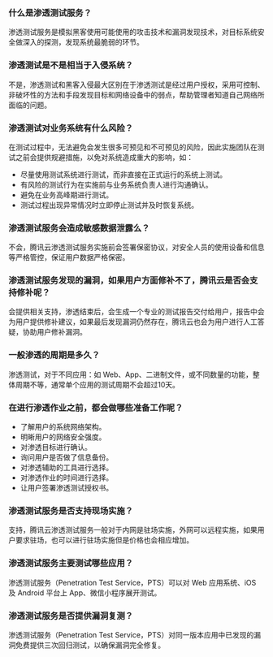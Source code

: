 ### 什么是渗透测试服务？
渗透测试服务是模拟黑客使用可能使用的攻击技术和漏洞发现技术，对目标系统安全做深入的探测，发现系统最脆弱的环节。

### 渗透测试是不是相当于入侵系统？
不是，渗透测试和黑客入侵最大区别在于渗透测试是经过用户授权，采用可控制、非破坏性的方法和手段发现目标和网络设备中的弱点，帮助管理者知道自己网络所面临的问题。

### 渗透测试对业务系统有什么风险？
在测试过程中，无法避免会发生很多可预见和不可预见的风险，因此实施团队在测试之前会提供规避措施，以免对系统造成重大的影响，如：
- 尽量使用测试系统进行测试，而非直接在正式运行的系统上测试。
- 有风险的测试行为在实施前与业务系统负责人进行沟通确认。
- 避免在业务高峰期进行测试。
- 测试过程出现异常情况时立即停止测试并及时恢复系统。

### 渗透测试服务会造成敏感数据泄露么？
不会，腾讯云渗透测试服务实施前会签署保密协议，对安全人员的使用设备和信息等严格管控，保证用户数据严格保密。

### 渗透测试服务发现的漏洞，如果用户方面修补不了，腾讯云是否会支持修补呢？
会提供相关支持，渗透结束后，会生成一个专业的测试报告交付给用户，报告中会为用户提供修补建议，如果最后发现漏洞仍然存在，腾讯云也会为用户进行人工答疑，协助用户修补漏洞。

### 一般渗透的周期是多久？
渗透测试，对于不同应用：如 Web、App、二进制文件，或不同数量的功能，整体周期不等，通常单个应用的测试周期不会超过10天。

### 在进行渗透作业之前，都会做哪些准备工作呢？
- 了解用户的系统网络架构。
- 明晰用户的网络安全强度。
- 对渗透目标进行确认。
- 询问用户是否做了信息备份。
- 对渗透辅助的工具进行选择。
- 对渗透作业的时间进行选择。
- 让用户签署渗透测试授权书。

### 渗透测试服务是否支持现场实施？
支持，腾讯云渗透测试服务一般对于内网是驻场实施，外网可以远程实施，如果用户要求驻场，也可以进行驻场实施但是价格也会相应增加。

### 渗透测试服务主要测试哪些应用？
渗透测试服务（Penetration Test Service，PTS）可以对 Web 应用系统、iOS 及 Android 平台上 App、微信小程序展开测试。

### 渗透测试服务是否提供漏洞复测？
渗透测试服务（Penetration Test Service，PTS）对同一版本应用中已发现的漏洞免费提供三次回归测试，以确保漏洞完全修复。
 

 
